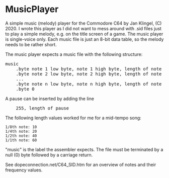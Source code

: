 # MusicPlayer

A simple music (melody) player for the Commodore C64 by Jan Klingel, (C) 2020. I wrote this player as I did not want to mess around with .sid files just to play a simple melody, e.g. on the title screen of a game. The music player is single-voice only. Each music file is just an 8-bit data table, so the melody needs to be rather short.

The music player expects a music file with the following structure:
<pre>
music
	.byte note 1 low byte, note 1 high byte, length of note
	.byte note 2 low byte, note 2 high byte, length of note
	...
	.byte note n low byte, note n high byte, length of note
	.byte 0
</pre>
A pause can be inserted by adding the line
<pre>
	255, length of pause
</pre>
The following length values worked for me for a mid-tempo song:

	1/8th note: 10
	1/4th note: 20
	1/2th note: 40
	1/1th note: 60 

"music" is the label the assembler expects. The file must be terminated by a null (0) byte followed by a carriage return.
  
See dopeconnection.net/C64_SID.htm for an overview of notes and their frequency values. 
